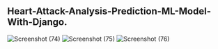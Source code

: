 ## Heart-Attack-Analysis-Prediction-ML-Model-With-Django.

![Screenshot (74)](https://github.com/user-attachments/assets/4b0c7db3-f2a9-44ac-8638-f18a178967ff)
![Screenshot (75)](https://github.com/user-attachments/assets/d8d8baee-00a5-4f2d-8633-c4c6b2f44aba)
![Screenshot (76)](https://github.com/user-attachments/assets/7df2f5c8-535c-4975-9b35-09c1212f58b1)
